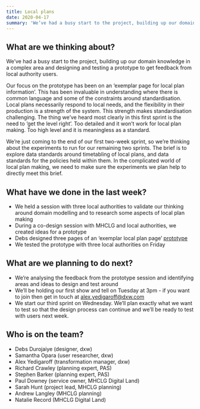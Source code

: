 ```yaml
---
title: Local plans
date: 2020-04-17
summary: 'We’ve had a busy start to the project, building up our domain knowledge in a complex area and designing and testing a prototype to get feedback from local authority users.'
---
```


## What are we thinking about?

We’ve had a busy start to the project, building up our domain knowledge in a complex area and designing and testing a prototype to get feedback from local authority users.

Our focus on the prototype has been on an ‘exemplar page for local plan information’. This has been invaluable in understanding where there is common language and some of the constraints around standardisation. Local plans necessarily respond to local needs, and the flexibility in their production is a strength of the system. This strength makes standardisation challenging. The thing we’ve heard most clearly in this first sprint is the need to ‘get the level right’. Too detailed and it won’t work for local plan making. Too high level and it is meaningless as a standard.

We’re just coming to the end of our first two-week sprint, so we’re thinking about the experiments to run for our remaining two sprints. The brief is to explore data standards around timetabling of local plans, and data standards for the policies held within them.  In the complicated world of local plan making, we need to make sure the experiments we plan help to directly meet this brief.

## What have we done in the last week?

* We held a session with three local authorities to validate our thinking around domain modelling and to research some aspects of local plan making
* During a co-design session with MHCLG and local authorities, we created ideas for a prototype
* Debs designed three pages of an ‘exemplar local plan page’ [prototype](https://www.figma.com/proto/DfePtT5VYmsFIEMAC4eklz/Local-plan?node-id=4%3A4761&scaling=min-zoom)
* We tested the prototype with three local authorities on Friday

## What are we planning to do next?

* We’re analysing the feedback from the prototype session and identifying areas and ideas to design and test around
* We’ll be holding our first show and tell on Tuesday at 3pm - if you want to join then get in touch at [alex.yedigaroff@dxw.com](mailto:alex.yedigaroff@dxw.com)
* We start our third sprint on Wednesday. We’ll plan exactly what we want to test so that the design process can continue and we’ll be ready to test with users next week.

## Who is on the team?

* Debs Durojaiye (designer, dxw)
* Samantha Opara (user researcher, dxw)
* Alex Yedigaroff (transformation manager, dxw)
* Richard Crawley (planning expert, PAS)
* Stephen Barker (planning expert, PAS)
* Paul Downey (service owner, MHCLG Digital Land)
* Sarah Hunt (project lead, MHCLG planning)
* Andrew Langley (MHCLG planning)
* Natalie Record (MHCLG Digital Land)
